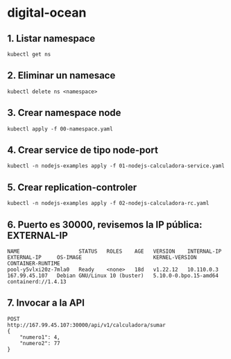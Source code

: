 # digital-ocean

## 1. Listar namespace
```
kubectl get ns
```

## 2. Eliminar un namesace
```
kubectl delete ns <namespace>
```

## 3. Crear namespace node
```
kubectl apply -f 00-namespace.yaml
```

## 4. Crear service de tipo node-port
```
kubectl -n nodejs-examples apply -f 01-nodejs-calculadora-service.yaml
```

## 5. Crear replication-controler
```
kubectl -n nodejs-examples apply -f 02-nodejs-calculadora-rc.yaml
```

## 6. Puerto es 30000, revisemos la IP pública: EXTERNAL-IP
```
NAME                   STATUS   ROLES    AGE   VERSION    INTERNAL-IP   EXTERNAL-IP     OS-IMAGE                       KERNEL-VERSION          CONTAINER-RUNTIME  
pool-y5vlxi20z-7mla0   Ready    <none>   18d   v1.22.12   10.110.0.3    167.99.45.107   Debian GNU/Linux 10 (buster)   5.10.0-0.bpo.15-amd64   containerd://1.4.13
```

## 7. Invocar a la API
```
POST
http://167.99.45.107:30000/api/v1/calculadora/sumar
{
    "numero1": 4,
    "numero2": 77
}
```
